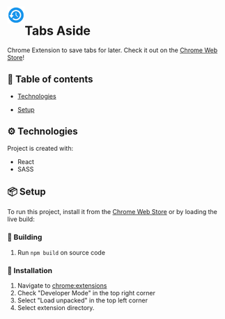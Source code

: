 <img align="left" width="40" height="40" src="src\shared\img\branding\prod\icon128.png" alt="Resume application project app icon">

# Tabs Aside

Chrome Extension to save tabs for later. Check it out on the [Chrome Web Store](https://chrome.google.com/webstore/detail/tabs-aside/nboikgnmjgjcnnhencinblbaikdccdlb)!

## 📃 Table of contents

- [Technologies](#technologies)

- [Setup](#setup)

## ⚙️ Technologies

Project is created with:

- React
- SASS

## 📦 Setup

To run this project, install it from the [Chrome Web Store](https://chrome.google.com/webstore/detail/tabs-aside/nboikgnmjgjcnnhencinblbaikdccdlb) or by loading the live build:

### 🔨 Building

1. Run `npm build` on source code

### 🔨 Installation

1. Navigate to <chrome:extensions>
2. Check "Developer Mode" in the top right corner
3. Select "Load unpacked" in the top left corner
4. Select extension directory.
